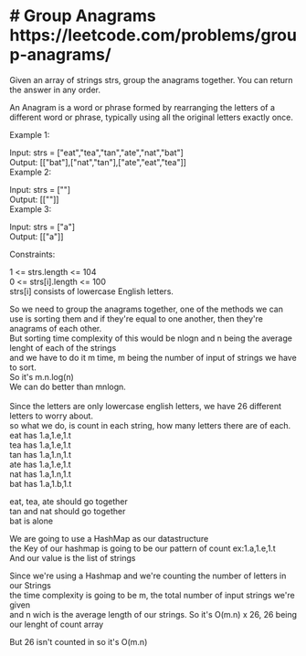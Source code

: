    <h1># Group Anagrams  https://leetcode.com/problems/group-anagrams/ </h1>

   <p>
    Given an array of strings strs, group the anagrams together. You can return the answer in any order.<br>

An Anagram is a word or phrase formed by rearranging the letters of a different word or phrase, typically using all the original letters exactly once.<br>

 

Example 1:<br>

Input: strs = ["eat","tea","tan","ate","nat","bat"]<br>
Output: [["bat"],["nat","tan"],["ate","eat","tea"]]<br>
Example 2:<br>

Input: strs = [""]<br>
Output: [[""]]<br>
Example 3:<br>

Input: strs = ["a"]<br>
Output: [["a"]]<br>
 

Constraints:<br>

1 <= strs.length <= 104<br>
0 <= strs[i].length <= 100<br>
strs[i] consists of lowercase English letters.<br>
   </p>

So we need to group the anagrams together, one of the methods we can use is sorting them and if they're equal to one another, then they're anagrams       of each other. <br>
 But sorting time complexity of this would be nlogn and n being the average lenght of each of the strings<br>
 and we have to do it m time, m being the number of input of strings we have to sort.<br>
 So it's m.n.log(n)<br>
 We can do better than mnlogn.<br>
 <br>
 Since the letters are only lowercase english letters, we have 26 different letters to worry about.<br>
 so what we do, is count in each string, how many letters there are of each.<br>
 eat has 1.a,1.e,1.t <br>
 tea has 1.a,1.e,1.t <br>
 tan has 1.a,1.n,1.t <br>
 ate has 1.a,1.e,1.t <br>
 nat has 1.a,1.n,1.t <br>
 bat has 1.a,1.b,1.t <br>
    
 eat, tea, ate should go together <br>
 tan and nat should go together <br>
 bat is alone <br>

 We are going to use a HashMap as our datastructure <br>
 the Key of our hashmap is going to be our pattern of count ex:1.a,1.e,1.t <br>
 And our value is the list of strings <br>

 Since we're using a Hashmap and we're counting the number of letters in our Strings <br>
 the time complexity is going to be m, the total number of input strings we're given <br>
 and n wich is the average length of our strings. So it's O(m.n) x 26, 26 being our lenght of count array <br>

 But 26 isn't counted in so it's O(m.n) <br>


